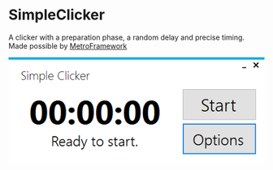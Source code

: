 # SimpleClicker
A clicker with a preparation phase, a random delay and precise timing.
Made possible by [MetroFramework](https://thielj.github.io/MetroFramework/)

![MenuScreenshot](/readmeres/MenuScreenshot.PNG)
